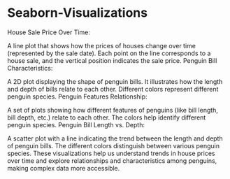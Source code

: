 # Seaborn-Visualizations
House Sale Price Over Time:

A line plot that shows how the prices of houses change over time (represented by the sale date). Each point on the line corresponds to a house sale, and the vertical position indicates the sale price.
Penguin Bill Characteristics:

A 2D plot displaying the shape of penguin bills. It illustrates how the length and depth of bills relate to each other. Different colors represent different penguin species.
Penguin Features Relationship:

A set of plots showing how different features of penguins (like bill length, bill depth, etc.) relate to each other. The colors help identify different penguin species.
Penguin Bill Length vs. Depth:

A scatter plot with a line indicating the trend between the length and depth of penguin bills. The different colors distinguish between various penguin species.
These visualizations help us understand trends in house prices over time and explore relationships and characteristics among penguins, making complex data more accessible.
